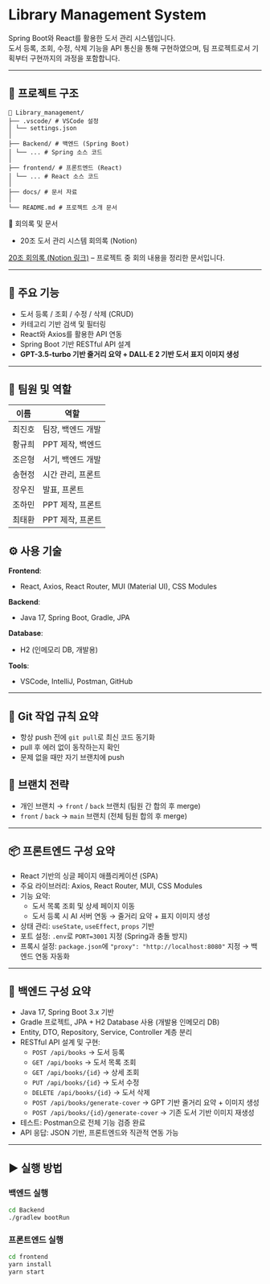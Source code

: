 # Library Management System

Spring Boot와 React를 활용한 도서 관리 시스템입니다.  
도서 등록, 조회, 수정, 삭제 기능을 API 통신을 통해 구현하였으며, 팀 프로젝트로서 기획부터 구현까지의 과정을 포함합니다.

---

## 📁 프로젝트 구조
```
📁 Library_management/
├── .vscode/ # VSCode 설정
│ └── settings.json
│
├── Backend/ # 백엔드 (Spring Boot)
│ └── ... # Spring 소스 코드
│
├── frontend/ # 프론트엔드 (React)
│ └── ... # React 소스 코드
│
├── docs/ # 문서 자료
│
└── README.md # 프로젝트 소개 문서
```

📄 회의록 및 문서
* 20조 도서 관리 시스템 회의록 (Notion)

[20조 회의록 (Notion 링크)](https://www.notion.so/20-203b0c68be3980fba07dc9b8c789953f) – 프로젝트 중 회의 내용을 정리한 문서입니다.

---

## 🚀 주요 기능

- 도서 등록 / 조회 / 수정 / 삭제 (CRUD)
- 카테고리 기반 검색 및 필터링
- React와 Axios를 활용한 API 연동
- Spring Boot 기반 RESTful API 설계
- **GPT-3.5-turbo 기반 줄거리 요약 + DALL·E 2 기반 도서 표지 이미지 생성**

---

## 👥 팀원 및 역할

| 이름     | 역할              |
|----------|-------------------|
| 최진호   | 팀장, 백엔드 개발 |
| 황규희   | PPT 제작, 백엔드  |
| 조은형   | 서기, 백엔드 개발 |
| 송현정   | 시간 관리, 프론트 |
| 장우진   | 발표, 프론트      |
| 조하민   | PPT 제작, 프론트 |
| 최태환   | PPT 제작, 프론트 |

## ⚙️ 사용 기술

**Frontend**:  
- React, Axios, React Router, MUI (Material UI), CSS Modules

**Backend**:  
- Java 17, Spring Boot, Gradle, JPA  

**Database**:  
- H2 (인메모리 DB, 개발용)

**Tools**:  
- VSCode, IntelliJ, Postman, GitHub
  
---

## 🔧 Git 작업 규칙 요약

- 항상 push 전에 `git pull`로 최신 코드 동기화
- pull 후 에러 없이 동작하는지 확인
- 문제 없을 때만 자기 브랜치에 push

## 🌿 브랜치 전략

- 개인 브랜치 → `front` / `back` 브랜치 (팀원 간 합의 후 merge)  
- `front` / `back` → `main` 브랜치 (전체 팀원 합의 후 merge)

---

## 📦 프론트엔드 구성 요약

- React 기반의 싱글 페이지 애플리케이션 (SPA)
- 주요 라이브러리: Axios, React Router, MUI, CSS Modules
- 기능 요약:
  - 도서 목록 조회 및 상세 페이지 이동
  - 도서 등록 시 AI 서버 연동 → 줄거리 요약 + 표지 이미지 생성
- 상태 관리: `useState`, `useEffect`, `props` 기반
- 포트 설정: `.env`로 `PORT=3001` 지정 (Spring과 충돌 방지)
- 프록시 설정: `package.json`에 `"proxy": "http://localhost:8080"` 지정 → 백엔드 연동 자동화

---

## 📨 백엔드 구성 요약

- Java 17, Spring Boot 3.x 기반
- Gradle 프로젝트, JPA + H2 Database 사용 (개발용 인메모리 DB)
- Entity, DTO, Repository, Service, Controller 계층 분리
- RESTful API 설계 및 구현:
  - `POST /api/books` → 도서 등록
  - `GET /api/books` → 도서 목록 조회
  - `GET /api/books/{id}` → 상세 조회
  - `PUT /api/books/{id}` → 도서 수정
  - `DELETE /api/books/{id}` → 도서 삭제
  - `POST /api/books/generate-cover` → GPT 기반 줄거리 요약 + 이미지 생성
  - `POST /api/books/{id}/generate-cover` → 기존 도서 기반 이미지 재생성
- 테스트: Postman으로 전체 기능 검증 완료
- API 응답: JSON 기반, 프론트엔드와 직관적 연동 가능

---

## ▶️ 실행 방법

### 백엔드 실행
```bash
cd Backend
./gradlew bootRun
```

### 프론트엔드 실행

```bash
cd frontend
yarn install
yarn start
```
